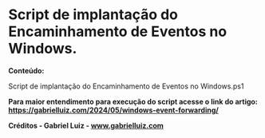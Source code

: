 # Script de implantação do Encaminhamento de Eventos no Windows.

**Conteúdo:**

Script de implantação do Encaminhamento de Eventos no Windows.ps1

**Para maior entendimento para execução do script acesse o link do artigo: https://gabrielluiz.com/2024/05/windows-event-forwarding/**

**Créditos - Gabriel Luiz - www.gabrielluiz.com**
